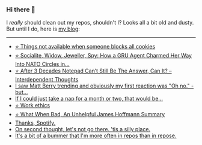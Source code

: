 ### Hi there 👋

I _really_ should clean out my repos, shouldn't I? Looks all a bit old and dusty. But until I do, here is [my blog](https://lostfocus.de/):

--- 

<!-- POST-LIST:START -->
- [⭐️ Things not available when someone blocks all cookies](https://lostfocus.de/2022/08/31/230785/)
- [⭐️ Socialite, Widow, Jeweller, Spy: How a GRU Agent Charmed Her Way Into NATO Circles in…](https://lostfocus.de/2022/08/29/230782/)
- [⭐️ After 3 Decades Notepad Can’t Still Be The Answer, Can It? – Interdependent Thoughts](https://lostfocus.de/2022/08/29/230781/)
- [I saw Matt Berry trending and obviously my first reaction was &quot;Oh no.&quot; - but…](https://lostfocus.de/2022/08/26/230778/)
- [If I could just take a nap for a month or two, that would be…](https://lostfocus.de/2022/08/25/230775/)
- [⭐️ Work ethics](https://lostfocus.de/2022/08/24/230774/)
- [⭐️ What When Bad, An Unhelpful James Hoffmann Summary](https://lostfocus.de/2022/08/23/230773/)
- [Thanks, Spotify.](https://lostfocus.de/2022/08/18/230764/)
- [On second thought, let&#39;s not go there. &#39;tis a silly place.](https://lostfocus.de/2022/08/17/230760/)
- [It&#39;s a bit of a bummer that I&#39;m more often in repos than in repose.](https://lostfocus.de/2022/08/17/230757/)
<!-- POST-LIST:END -->

<!--
**lostfocus/lostfocus** is a ✨ _special_ ✨ repository because its `README.md` (this file) appears on your GitHub profile.

Here are some ideas to get you started:

- 🔭 I’m currently working on ...
- 🌱 I’m currently learning ...
- 👯 I’m looking to collaborate on ...
- 🤔 I’m looking for help with ...
- 💬 Ask me about ...
- 📫 How to reach me: ...
- 😄 Pronouns: ...
- ⚡ Fun fact: ...
-->

